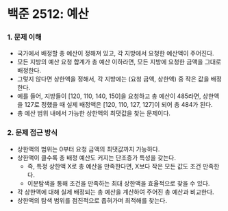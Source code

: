 # 백준 2512: 예산
### 1. 문제 이해
- 국가에서 배정할 총 예산이 정해져 있고, 각 지방에서 요청한 예산액이 주어진다.
- 모든 지방의 예산 요청 합계가 총 예산 이하라면, 모든 지방에 요청한 금액을 그대로 배정한다.
- 그렇지 않다면 상한액을 정해서, 각 지방에는 (요청 금액, 상한액) 중 작은 값을 배정한다.
- 예를 들어, 지방들이 [120, 110, 140, 150]을 요청하고 총 예산이 485라면, 상한액을 127로 정했을 때 실제 배정액은 [120, 110, 127, 127]이 되어 총 484가 된다.
- 총 예산 범위 내에서 가능한 상한액의 최댓값을 찾는 문제이다.

### 2. 문제 접근 방식
- 상한액의 범위는 0부터 요청 금액의 최댓값까지 가능하다.
- 상한액이 클수록 총 배정 예산도 커지는 단조증가 특성을 갖는다.
    - 즉, 특정 상한액 X로 총 예산을 만족한다면, X보다 작은 모든 값도 조건 만족한다.
    - 이분탐색을 통해 조건을 만족하는 최대 상한액을 효율적으로 찾을 수 있다.
- 각 상한액에 대해 실제 배정되는 총 예산을 계산하여 주어진 총 예산과 비교한다.
- 상한액의 탐색 범위를 점진적으로 좁혀가며 최적해를 찾는다.

